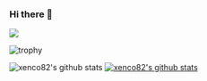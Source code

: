 ### Hi there 👋

<!--
**Xenco82/xenco82** is a ✨ _special_ ✨ repository because its `README.md` (this file) appears on your GitHub profile.

Here are some ideas to get you started:

- 🔭 I’m currently working on ...
- 🌱 I’m currently learning ...
- 👯 I’m looking to collaborate on ...
- 🤔 I’m looking for help with ...
- 💬 Ask me about ...
- 📫 How to reach me: ...
- 😄 Pronouns: ...
- ⚡ Fun fact: ...
--> 

<img src="https://encrypted-tbn0.gstatic.com/images?q=tbn:ANd9GcThdPUQVtXjGipmFIZMD0RlFnCtRvutDOz7iA&usqp=CAU">

![trophy](https://github-profile-trophy.vercel.app/?username=xenco82)

![xenco82's github stats](https://github-readme-stats.vercel.app/api?username=xenco82&show_icons=true)
[![xenco82's github stats](https://github-readme-stats.vercel.app/api/top-langs/?username=xenco82&show_icons=true&hide_border=true&title_color=004386&icon_color=004386&layout=compact)](https://github.com/xenco82)
